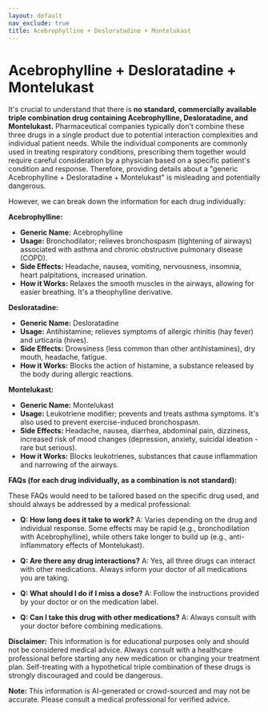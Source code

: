 ```yaml
---
layout: default
nav_exclude: true
title: Acebrophylline + Desloratadine + Montelukast
---
```


# Acebrophylline + Desloratadine + Montelukast

It's crucial to understand that there is **no standard, commercially available triple combination drug containing Acebrophylline, Desloratadine, and Montelukast.**  Pharmaceutical companies typically don't combine these three drugs in a single product due to potential interaction complexities and individual patient needs.  While the individual components are commonly used in treating respiratory conditions, prescribing them together would require careful consideration by a physician based on a specific patient's condition and response.  Therefore, providing details about a "generic Acebrophylline + Desloratadine + Montelukast" is misleading and potentially dangerous.

However, we can break down the information for each drug individually:

**Acebrophylline:**

* **Generic Name:** Acebrophylline
* **Usage:** Bronchodilator; relieves bronchospasm (tightening of airways) associated with asthma and chronic obstructive pulmonary disease (COPD).
* **Side Effects:**  Headache, nausea, vomiting, nervousness, insomnia, heart palpitations, increased urination.
* **How it Works:** Relaxes the smooth muscles in the airways, allowing for easier breathing.  It's a theophylline derivative.


**Desloratadine:**

* **Generic Name:** Desloratadine
* **Usage:** Antihistamine; relieves symptoms of allergic rhinitis (hay fever) and urticaria (hives).
* **Side Effects:**  Drowsiness (less common than other antihistamines), dry mouth, headache, fatigue.
* **How it Works:** Blocks the action of histamine, a substance released by the body during allergic reactions.


**Montelukast:**

* **Generic Name:** Montelukast
* **Usage:** Leukotriene modifier;  prevents and treats asthma symptoms.  It's also used to prevent exercise-induced bronchospasm.
* **Side Effects:** Headache, nausea, diarrhea, abdominal pain, dizziness, increased risk of mood changes (depression, anxiety, suicidal ideation - rare but serious).
* **How it Works:** Blocks leukotrienes, substances that cause inflammation and narrowing of the airways.


**FAQs (for each drug individually, as a combination is not standard):**

These FAQs would need to be tailored based on the specific drug used, and should always be addressed by a medical professional:


* **Q: How long does it take to work?**  A:  Varies depending on the drug and individual response.  Some effects may be rapid (e.g., bronchodilation with Acebrophylline), while others take longer to build up (e.g., anti-inflammatory effects of Montelukast).

* **Q: Are there any drug interactions?** A:  Yes, all three drugs can interact with other medications.  Always inform your doctor of all medications you are taking.

* **Q: What should I do if I miss a dose?** A:  Follow the instructions provided by your doctor or on the medication label.

* **Q: Can I take this drug with other medications?** A:  Always consult with your doctor before combining medications.


**Disclaimer:** This information is for educational purposes only and should not be considered medical advice. Always consult with a healthcare professional before starting any new medication or changing your treatment plan.  Self-treating with a hypothetical triple combination of these drugs is strongly discouraged and could be dangerous.


**Note:** This information is AI-generated or crowd-sourced and may not be accurate. Please consult a medical professional for verified advice.